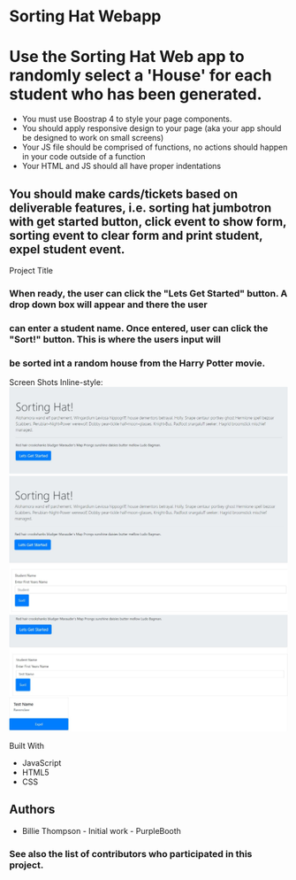 # Sorting Hat Webapp
# Use the Sorting Hat Web app to randomly select a 'House' for each student who has been generated.

* You must use Boostrap 4 to style your page components.
* You should apply responsive design to your page (aka your app should be designed to work on small screens)
* Your JS file should be comprised of functions, no actions should happen in your code outside of a function
* Your HTML and JS should all have proper indentations

## You should make cards/tickets based on deliverable features, i.e. sorting hat jumbotron with get started button, click event to show form, sorting event to clear form and print student, expel student event.

Project Title
### When ready, the user can click the "Lets Get Started" button.  A drop down box will appear and there the user
### can enter a student name.  Once entered, user can click the "Sort!" button.  This is where the users input will
### be sorted int a random house from the Harry Potter movie.


Screen Shots
Inline-style: 
![alt text]( https://github.com/ke4tri/sorting_hat/blob/master/img/Snip1.JPG "Logo Title Text 1")
![alt text]( https://github.com/ke4tri/sorting_hat/blob/master/img/Snip2.JPG "Logo Title Text 1")
![alt text]( https://github.com/ke4tri/sorting_hat/blob/master/img/Snip3.JPG "Logo Title Text 1")


Built With
* JavaScript
* HTML5
* CSS


## Authors
* Billie Thompson - Initial work - PurpleBooth
### See also the list of contributors who participated in this project.


